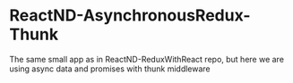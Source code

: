 # ReactND-AsynchronousRedux-Thunk
The same small app as in ReactND-ReduxWithReact repo, but here we are using async data and promises with thunk middleware
